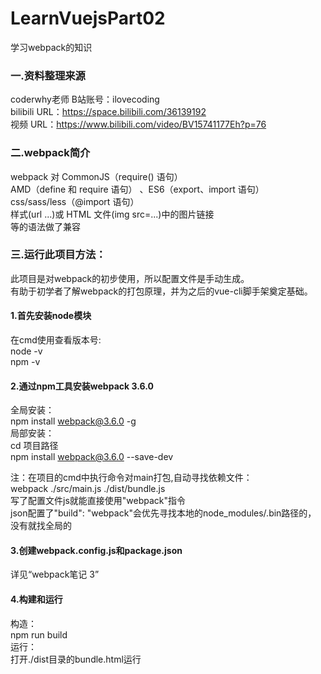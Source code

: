 # LearnVuejsPart02  
学习webpack的知识  
### 一.资料整理来源  
coderwhy老师  B站账号：ilovecoding  
bilibili URL：https://space.bilibili.com/36139192  
视频 URL：https://www.bilibili.com/video/BV15741177Eh?p=76  
  
### 二.webpack简介  
webpack 对 CommonJS（require() 语句）  
  AMD（define 和 require 语句） 、ES6（export、import 语句）  
  css/sass/less（@import 语句）  
  样式(url ...)或 HTML 文件(img src=...)中的图片链接  
  等的语法做了兼容  
  
### 三.运行此项目方法：  
此项目是对webpack的初步使用，所以配置文件是手动生成。  
有助于初学者了解webpack的打包原理，并为之后的vue-cli脚手架奠定基础。  
#### 1.首先安装node模块  
在cmd使用查看版本号:  
node -v  
npm -v  
  
#### 2.通过npm工具安装webpack 3.6.0  
全局安装：  
npm install webpack@3.6.0 -g  
局部安装：  
cd 项目路径  
npm install webpack@3.6.0 --save-dev  
  
注：在项目的cmd中执行命令对main打包,自动寻找依赖文件：  
  webpack ./src/main.js ./dist/bundle.js  
  写了配置文件js就能直接使用"webpack"指令  
  json配置了"build": "webpack"会优先寻找本地的node_modules/.bin路径的，  
  没有就找全局的  
  
#### 3.创建webpack.config.js和package.json  
 详见“webpack笔记 3”  
   
#### 4.构建和运行  
构造：  
npm run build  
运行：  
打开./dist目录的bundle.html运行  
